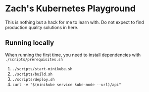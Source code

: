 # Zach's Kubernetes Playground

This is nothing but a hack for me to learn with. Do not expect to find production quality solutions in here.

## Running locally

When running the first time, you need to install dependencies with `./scripts/prerequisites.sh`

1. `./scripts/start-minikube.sh`
2. `./scripts/build.sh`
3. `./scripts/deploy.sh`
4. `curl -v "$(minikube service kube-node --url)/api"`
